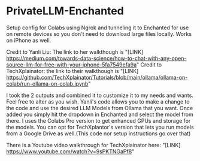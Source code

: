 # PrivateLLM-Enchanted
Setup config for Colabs using Ngrok and tunneling it to Enchanted for use on remote devices so you don't need to download large files locally.  Works on iPhone as well.

Credit to Yanli Liu: The link to her walkthough is "[LINK] https://medium.com/towards-data-science/how-to-chat-with-any-open-source-llm-for-free-with-your-iphone-5fa7549efa9a"
Credit to TechXplainator: the link to their walkthough is "[LINK] https://github.com/TechXplainator/Tutorials/blob/main/ollama/ollama-on-colab/run-ollama-on-colab.ipynb"

I took the 2 outputs and combined it to customize it to my needs and wants.  Feel free to alter as you wish.  Yanli's code allows you to make a change to the code and use the desired LLM Models from Ollama that you want.  Once added you simply hit the dropdown in Enchanted and select the model from there.  I uses the Colabs Pro version to get enhanced GPUs and storage for the models.  You can opt for TechXplantor's version that lets you run models from a Google Drive as well.(This code nor setup instructions go over that)

There is a Youtube video walkthrough for TechXplainator here: "[LINK] https://www.youtube.com/watch?v=9sPKTNGaPf8"


